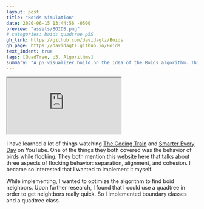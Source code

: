 ```yaml
---
layout: post
title: "Boids Simulation"
date: 2020-06-15 13:44:56 -0500
preview: "assets/BOIDS.png"
# categories: boids quadtree p5S
gh_link: https://github.com/davidagtz/Boids
gh_page: https://davidagtz.github.io/Boids
text_indent: true
tags: [QuadTree, p5, Algorithms]
summary: "A p5 visualizer build on the idea of the Boids algorithm. This implementation uses QuadTrees for fast search."
---
```


<iframe class="project-frame" src="https://davidagtz.github.io/Boids"></iframe><br/>

I have learned a lot of things watching [The Coding Train](https://www.youtube.com/user/shiffman) and [Smarter Every Day](https://www.youtube.com/user/destinws2) on YouTube. One of the things they both covered was the behavior of birds while flocking. They both mention this [website](http://www.red3d.com/cwr/boids/) here that talks about three aspects of flocking behavior: separation, alignment, and cohesion. I became so interested that I wanted to implement it myself.

While implementing, I wanted to optimize the algorithm to find boid neighbors. Upon further research, I found that I could use a quadtree in order to get neightbors really quick. So I implemented boundary classes and a quadtree class.
